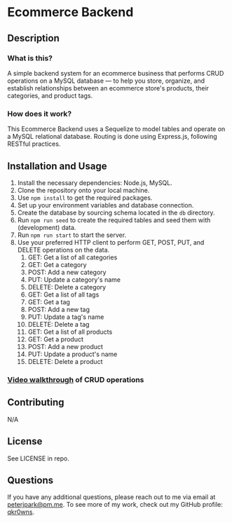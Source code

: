 # Ecommerce Backend

## Description
### What is this?
A simple backend system for an ecommerce business that performs CRUD operations on a MySQL database — to help you store, organize, and establish relationships between an ecommerce store's products, their categories, and product tags.

### How does it work?
This Ecommerce Backend uses a Sequelize to model tables and operate on a MySQL relational database. Routing is done using Express.js, following RESTful practices.

## Installation and Usage
1. Install the necessary dependencies: Node.js, MySQL.
2. Clone the repository onto your local machine.
3. Use `npm install` to get the required packages.
4. Set up your environment variables and database connection.
5. Create the database by sourcing schema located in the `db` directory.
6. Run `npm run seed` to create the required tables and seed them with (development) data.
7. Run `npm run start` to start the server.
8. Use your preferred HTTP client to perform GET, POST, PUT, and DELETE operations on the data. 
   1. GET: Get a list of all categories
   2. GET: Get a category
   3. POST: Add a new category
   4. PUT: Update a category's name
   5. DELETE: Delete a category
   6. GET: Get a list of all tags
   7. GET: Get a tag
   8. POST: Add a new tag
   9. PUT: Update a tag's name
   10. DELETE: Delete a tag
   11. GET: Get a list of all products
   12. GET: Get a product
   13. POST: Add a new product
   14. PUT: Update a product's name
   15. DELETE: Delete a product

### [Video walkthrough](https://www.youtube.com/watch?v=TNQP5aitmnY) of CRUD operations

## Contributing
N/A

## License
See LICENSE in repo.

## Questions
If you have any additional questions, please reach out to me via email at [peterjpark@pm.me](mailto:peterjpark@pm.me).
To see more of my work, check out my GitHub profile: [qkr0wns](https://github.com/qkr0wns).
